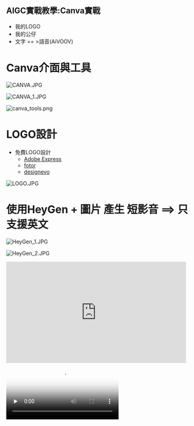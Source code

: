 ## AIGC實戰教學:Canva實戰


- 我的LOGO
- 我的公仔
- 文字 == >語音(AiVOOV)

# Canva介面與工具
![CANVA.JPG](../pics/CANVA.JPG)

![CANVA_1.JPG](../pics/CANVA_1.JPG)

![canva_tools.png](../pics/canva_tools.png)

# LOGO設計
- 免費LOGO設計
  - [Adobe Express](https://www.adobe.com/tw/express/create/logo)
  - [fotor](https://www.fotor.com/tw/design/logo/)
  - [designevo](https://www.designevo.com/tw/)

![LOGO.JPG](../pics/LOGO.JPG)
# 使用HeyGen + 圖片 產生 短影音 ==> 只支援英文
![HeyGen_1.JPG](../pics/HeyGen_1.JPG)

![HeyGen_2.JPG](../pics/HeyGen_2.JPG)


<iframe src="https://github.com/8wingflying/GenAI20240518/blob/main/AIGC/MyGenAI.mp4" width="480" height="270" frameBorder="0" class="giphy-embed" allowFullScreen></iframe>

<video id="video" controls="" preload="none" poster="封面">
      <source id="mp4" src="https://github.com/8wingflying/GenAI20240518/blob/main/AIGC/MyGenAI.mp4" type="video/mp4">
</videos>
